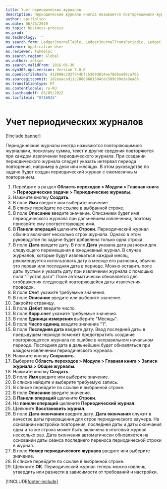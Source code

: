 ```yaml
---
title: Учет периодических журналов
description: Периодические журналы иногда называются повторяющимися журналами, поскольку сумма, текст и другие сведения повторяются при каждом извлечении периодического журнала.
author: aprilolson
ms.date: 06/26/2019
ms.topic: business-process
ms.prod: ''
ms.technology: ''
ms.search.form: LedgerJournalTable, LedgerJournalTransPeriodic, LedgerJournalTransDaily
audience: Application User
ms.reviewer: twheeloc
ms.search.region: Global
ms.author: aolson
ms.search.validFrom: 2016-06-30
ms.dyn365.ops.version: Version 7.0.0
ms.openlocfilehash: 412098c2027344bfc5309d814ee70d6ee98ca765
ms.sourcegitcommit: 1d2eeacad11c28889681504cdc509c90e3e8ea86
ms.translationtype: HT
ms.contentlocale: ru-RU
ms.lasthandoff: 05/05/2022
ms.locfileid: "8716925"
---
```

# <a name="post-periodic-journals"></a>Учет периодических журналов

[!include [banner](../../includes/banner.md)]

Периодические журналы иногда называются повторяющимися журналами, поскольку сумма, текст и другие сведения повторяются при каждом извлечении периодического журнала. При создании периодического журнала следует указать интервал периода повторения, например в днях или месяцах. В этом руководстве по задаче будет создан периодический журнал с ежемесячным повторением.

1. Перейдите в раздел **Область переходов > Модули > Главная книга > Периодические задачи > Периодические журналы**.
2. Нажмите кнопку **Создать**.
3. В поле **Имя** введите или выберите значение.
4. В списке перейдите по ссылке в выбранной строке.
5. В поле **Описание** введите значение. Описанием будет имя периодического журнала при дальнейшем извлечении, поэтому присвойте ему соответствующее имя.
6. В **Панели операций** щелкните **Строки**. Периодический журнал обычно включает несколько строк журнала. Однако в этом руководстве по задаче будет добавлена только одна строка.
7. В поле **Дата** введите дату. В поле **Дата** указана дата разноски для следующего перемещения в ежедневный журнал. В случае журналов, которые будут извлекаться каждый месяц, рекомендуется использовать дату в месяце его разноски, обычно это первая или последняя дата в периоде. Можно оставить поле даты пустым и указать дату при извлечении журнала с помощью поля "Пустая дата". Поле автоматически обновляется для отображения следующей повторяющейся даты извлечения проводок. 
8. В поле **Счет** укажите требуемые значения.
9. В поле **Описание** введите или выберите значение.
10. Закройте страницу.
11. В поле **Дебет** введите число.
12. В поле **Корр.счет** укажите требуемые значения.
13. В поле **Единица измерения** выберите "Месяцы".
14. В поле **Число единиц** введите значение "1".
15. В поле **Последняя дата** введите дату. Ввод последней даты в предыдущем периоде поможет предотвратить создание повторяющегося журнала по ошибке в неправильном начальном периоде. Последняя дата в дальнейшем будет обновляться при каждом извлечении периодического журнала. 
16. Нажмите кнопку **Сохранить**.
17. Выберите **Область переходов > Модули > Главная книга > Записи журнала > Общие журналы**.
18. Нажмите кнопку **Создать**.
19. В поле **Имя** введите или выберите значение.
20. В списке найдите и выберите требуемую запись.
21. В списке перейдите по ссылке в выбранной строке.
22. В поле **Описание** введите значение.
23. В **Панели операций** щелкните **Строки**.
24. На **панели операций** щелкните **Периодический журнал**.
25. Щелкните **Восстановить журнал**.
26. В поле **Дата окончания** введите дату. **Дата окончания** служит в качестве даты прекращения для строк периодического ваучера. На основании настройки повторения, последней даты и даты окончания одна и та же строка может быть включена в итоговый журнал несколько раз. Дата окончания автоматически обновляется на основании даты сеанса последнего переноса периодической строки в журнал. 
27. В поле **Номер периодического журнала** введите или выберите значение.
28. В списке перейдите по ссылке в выбранной строке.
29. Щелкните **OK**. Периодический журнал теперь можно извлечь, утвердить или разнести в зависимости от требований и настройки.   


[!INCLUDE[footer-include](../../../includes/footer-banner.md)]
